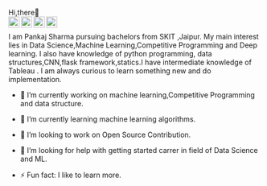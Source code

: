 Hi,there👋
</br>
<a target="_blank" href="https://www.linkedin.com/in/nikhil-sharma-b0b860176/">
  <img align="left" alt="LinkdeIN" width="22px" src="https://cdn.jsdelivr.net/npm/simple-icons@v3/icons/linkedin.svg" />
</a>
<a target="_blank" href="https://api.whatsapp.com/send?phone=916378274266">
  <img align="left" alt="Whatsapp" width="22px" src="https://cdn.jsdelivr.net/npm/simple-icons@v3/icons/whatsapp.svg" />
</a>
<a target="_blank" href="https://www.instagram.com/pankaj19985/">
  <img align="left" alt="Instagram" width="22px" src="https://cdn.jsdelivr.net/npm/simple-icons@v3/icons/instagram.svg"/>
</a>
<a target="_blank" href="mailto:sharmapankaj1578@gmail.com">
  <img align="left" alt="Gmail" width="22px" src="https://cdn.jsdelivr.net/npm/simple-icons@v3/icons/gmail.svg" />
</a>
</br>

I am Pankaj Sharma pursuing bachelors from SKIT ,Jaipur. My main interest lies in Data Science,Machine Learning,Competitive Programming and Deep learning. I also have knowledge of python programming, data structures,CNN,flask framework,statics.I have intermediate knowledge of Tableau . I am always curious to learn something new and do implementation.


- 🔭 I’m currently working on machine learning,Competitive Programming and data structure. 
- 🌱 I’m currently learning machine learning algorithms.
- 👯 I’m looking to work on Open Source Contribution.
- 🤔 I’m looking for help with getting started carrer in field of Data Science and ML.

- ⚡ Fun fact: I like to learn more.
